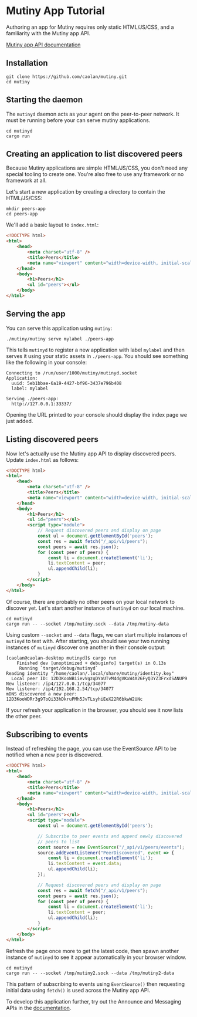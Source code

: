 # Mutiny App Tutorial

Authoring an app for Mutiny requires only static HTML/JS/CSS, and a familiarity
with the Mutiny app API.

[Mutiny app API documentation](../docs/api.md)

## Installation

```
git clone https://github.com/caolan/mutiny.git
cd mutiny
```

## Starting the daemon

The `mutinyd` daemon acts as your agent on the peer-to-peer network. It
must be running before your can serve mutiny applications.

```
cd mutinyd
cargo run
```

## Creating an application to list discovered peers

Because Mutiny applications are simple HTML/JS/CSS, you don't need any
special tooling to create one. You're also free to use any framework or
no framework at all.

Let's start a new application by creating a directory to contain the
HTML/JS/CSS:

```
mkdir peers-app
cd peers-app
```

We'll add a basic layout to `index.html`:

```html
<!DOCTYPE html>
<html>
    <head>
        <meta charset="utf-8" />
        <title>Peers</title>
        <meta name="viewport" content="width=device-width, initial-scale=1.0">
    </head>
    <body>
        <h1>Peers</h1>
        <ul id="peers"></ul>
    </body>
</html>
```

## Serving the app

You can serve this application using `mutiny`:

```
./mutiny/mutiny serve mylabel ./peers-app
```

This tells `mutinyd` to register a new application with label `mylabel` and
then serves it using your static assets in `./peers-app`. You should see
something like the following in your console:

```
Connecting to /run/user/1000/mutiny/mutinyd.socket
Application:
  uuid: 5eb1bbae-6a19-4427-bf96-3437e796b408
  label: mylabel

Serving ./peers-app:
  http://127.0.0.1:33337/
```

Opening the URL printed to your console should display the index page
we just added.

## Listing discovered peers

Now let's actually use the Mutiny app API to display discovered peers.
Update `index.html` as follows:

```html
<!DOCTYPE html>
<html>
    <head>
        <meta charset="utf-8" />
        <title>Peers</title>
        <meta name="viewport" content="width=device-width, initial-scale=1.0">
    </head>
    <body>
        <h1>Peers</h1>
        <ul id="peers"></ul>
        <script type="module">
            // Request discovered peers and display on page
            const ul = document.getElementById('peers');
            const res = await fetch("/_api/v1/peers");
            const peers = await res.json();
            for (const peer of peers) {
                const li = document.createElement('li');
                li.textContent = peer;
                ul.appendChild(li);
            }
        </script>
    </body>
</html>
```

Of course, there are probably no other peers on your local network to
discover yet. Let's start another instance of `mutinyd` on our local
machine.

```
cd mutinyd
cargo run -- --socket /tmp/mutiny.sock --data /tmp/mutiny-data
```

Using custom `--socket` and `--data` flags, we can start multiple
instances of `mutinyd` to test with. After starting, you should
see your two running instances of `mutinyd` discover one another
in their console output:

```
[caolan@caolan-desktop mutinyd]$ cargo run
    Finished dev [unoptimized + debuginfo] target(s) in 0.13s
     Running `target/debug/mutinyd`
Reading identity "/home/caolan/.local/share/mutiny/identity.key"
  Local peer ID: 12D3KooWBiievVgzqDYaUTvM4dgVKxW4X26FyQ3YZ3FrxdSANUP9
New listener: /ip4/127.0.0.1/tcp/34077
New listener: /ip4/192.168.2.54/tcp/34077
mDNS discovered a new peer: 12D3KooWDRr3g9ToQi33hDkruPMh5JvTLsyhiEeX22R6bkwW2UNc
```

If your refresh your application in the browser, you should see it now
lists the other peer.

## Subscribing to events

Instead of refreshing the page, you can use the EventSource API to be
notified when a new peer is discovered.

```html
<!DOCTYPE html>
<html>
    <head>
        <meta charset="utf-8" />
        <title>Peers</title>
        <meta name="viewport" content="width=device-width, initial-scale=1.0">
    </head>
    <body>
        <h1>Peers</h1>
        <ul id="peers"></ul>
        <script type="module">
            const ul = document.getElementById('peers');

            // Subscribe to peer events and append newly discovered
            // peers to list
            const source = new EventSource("/_api/v1/peers/events");
            source.addEventListener("PeerDiscovered", event => {
                const li = document.createElement('li');
                li.textContent = event.data;
                ul.appendChild(li);
            });

            // Request discovered peers and display on page
            const res = await fetch("/_api/v1/peers");
            const peers = await res.json();
            for (const peer of peers) {
                const li = document.createElement('li');
                li.textContent = peer;
                ul.appendChild(li);
            }
        </script>
    </body>
</html>
```

Refresh the page once more to get the latest code, then spawn another
instance of `mutinyd` to see it appear automatically in your browser
window.

```
cd mutinyd
cargo run -- --socket /tmp/mutiny2.sock --data /tmp/mutiny2-data
```

This pattern of subscribing to events using `EventSource()` then
requesting initial data using `fetch()` is used across the Mutiny app
API.

To develop this application further, try out the Announce and Messaging
APIs in the [documentation](../docs/api.md).
